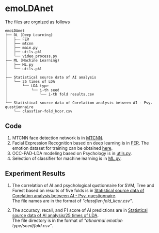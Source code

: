 # emoLDAnet

The files are orgnized as follows
```
emoLDAnet
├── DL (Deep Learning)
│   ├── FER
│   ├── mtcnn
│   ├── main.py
│   ├── utils.pkl
│   └── video_process.py
├── ML (Machine Learning)
│   ├── ML.py
│   └── utils.pkl
│ 
├── Statistical source data of AI analysis
│   └── 25 times of LDA
│       └── LDA type
│           └── i-th seed
│               └── i-th fold results.csv
│ 
└── Statistical source data of Corelation analysis between AI - Psy. questionnaire
    └── classfier-fold_kcor.csv
```


## Code

1. MTCNN face detection network is in [MTCNN](./DL/mtcnn/).
2. Facial Expression Recognition based on deep learning is in [FER](./DL/FER/). The emotion dataset for training can be obtained [here](https://www.kaggle.com/c/challenges-in-representation-learning-facial-expression-recognition-challenge/data).
3. OCC-PAD-LDA modeling based on Psychology is in [utils.py](./DL/utils.py).
4. Selection of classifier for machine learning is in [ML.py](./ML/ML.py).

## Experiment Results

1. The correlation of AI and psychological qustionnaire for SVM, Tree and Forest based on results of five folds is in 
[Statistical source data of Corelation analysis between AI - Psy. questionnaire](https://github.com/ECNU-Cross-Innovation-Lab/emoLDAnet/tree/main/Statistical%20source%20data%20of%20Corelation%20analysis%20between%20AI%20-%20Psy.%20questionnaire).  
The file names are in the format of *"classfier-fold_kcor.csv"*.

2. The accuracy, recall, and F1 score of AI predictions are in [Statistical source data of AI analysis/25 times of LDA](https://github.com/ECNU-Cross-Innovation-Lab/emoLDAnet/tree/main/Statistical%20source%20data%20of%20AI%20analysis/25%20times%20of%20LDA).  
The file directory is in the format of *"abnormal emotion type/seed/fold.csv"*.

